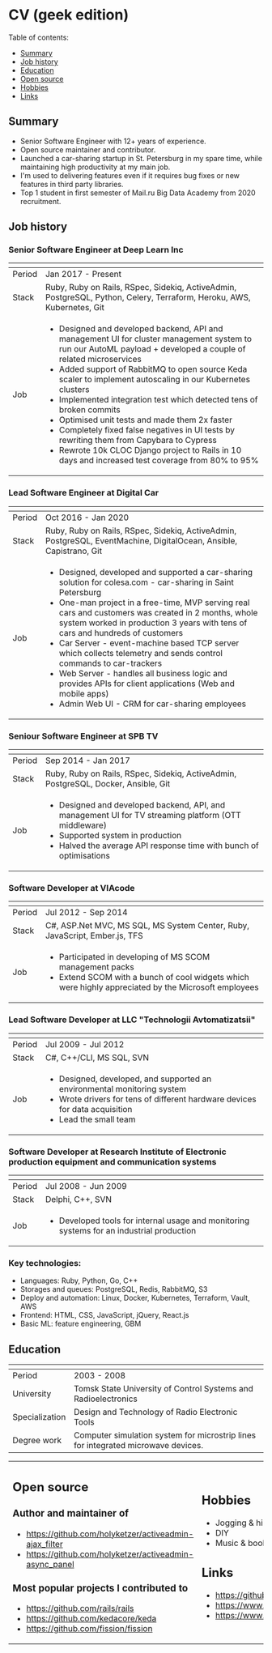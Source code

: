 <div class="hidden">

# CV (geek edition)

Table of contents:

- [Summary](#summary)
- [Job history](#job-history)
- [Education](#education)
- [Open source](#open-source)
- [Hobbies](#hobbies)
- [Links](#links)
</div>

<div class="contacts"></div>

## Summary

* Senior Software Engineer with 12+ years of experience. 
* Open source maintainer and contributor. 
* Launched a car-sharing startup in St. Petersburg in my spare time, while maintaining high productivity at my main job. 
* I'm used to delivering features even if it requires bug fixes or new features in third party libraries. 
* Top 1 student in first semester of Mail.ru Big Data Academy from 2020 recruitment.

## Job history

### Senior Software Engineer at Deep Learn Inc

<span> | <span>
-- | ----------------
Period | Jan 2017 - Present
Stack | Ruby, Ruby on Rails, RSpec, Sidekiq, ActiveAdmin, PostgreSQL, Python, Celery, Terraform, Heroku, AWS, Kubernetes, Git
Job | <ul><li>Designed and developed backend, API and management UI for cluster management system to run our AutoML payload + developed a couple of related microservices</li><li>Added support of RabbitMQ to open source Keda scaler to implement autoscaling in our Kubernetes clusters</li> <li>Implemented integration test which detected tens of broken commits</li> <li>Optimised unit tests and made them 2x faster</li> <li>Completely fixed false negatives in UI tests by rewriting them from Capybara to Cypress</li> <li>Rewrote 10k CLOC Django project to Rails in 10 days and increased test coverage from 80% to 95%</li></ul>

### Lead Software Engineer at Digital Car

<span> | <span>
-- | ----------------
Period | Oct 2016 - Jan 2020
Stack | Ruby, Ruby on Rails, RSpec, Sidekiq, ActiveAdmin, PostgreSQL, EventMachine, DigitalOcean, Ansible, Capistrano, Git
Job | <ul><li>Designed, developed and supported a car-sharing solution for colesa.com - car-sharing in Saint Petersburg</li> <li>One-man project in a free-time, MVP serving real cars and customers was created in 2 months, whole system worked in production 3 years with tens of cars and hundreds of customers</li> <li>Car Server - event-machine based TCP server which collects telemetry and sends control commands to car-trackers</li><li>Web Server - handles all business logic and provides APIs for client applications (Web and mobile apps)</li><li>Admin Web UI - CRM for car-sharing employees</li></ul>

### Seniour Software Engineer at SPB TV

<span> | <span>
-- | ----------------
Period | Sep 2014 - Jan 2017
Stack | Ruby, Ruby on Rails, RSpec, Sidekiq, ActiveAdmin, PostgreSQL, Docker, Ansible, Git
Job | <ul><li>Designed and developed backend, API, and management UI for TV streaming platform (OTT middleware)</li> <li>Supported system in production</li> <li>Halved the average API response time with bunch of optimisations</li></ul>

<div class="new-page"></div>

### Software Developer at VIAcode

<span> | <span>
-- | ----------------
Period | Jul 2012 - Sep 2014
Stack | C#, ASP.Net MVC, MS SQL, MS System Center, Ruby, JavaScript, Ember.js, TFS
Job | <ul><li>Participated in developing of MS SCOM management packs</li> <li>Extend SCOM with a bunch of cool widgets which were highly appreciated by the Microsoft employees</li></ul>

### Lead Software Developer at LLC "Technologii Avtomatizatsii"

<span> | <span>
-- | ----------------
Period | Jul 2009 - Jul 2012
Stack | C#, C++/CLI, MS SQL, SVN
Job | <ul><li>Designed, developed, and supported an environmental monitoring system</li> <li>Wrote drivers for tens of different hardware devices for data acquisition</li> <li>Lead the small team</li></ul>

### Software Developer at Research Institute of Electronic production equipment and communication systems

<span> | <span>
-- | ----------------
Period |  Jul 2008 - Jun 2009
Stack | Delphi, C++, SVN
Job | <ul><li>Developed tools for internal usage and monitoring systems for an industrial production</li><ul>

### Key technologies:

* Languages: Ruby, Python, Go, C++
* Storages and queues: PostgreSQL, Redis, RabbitMQ, S3
* Deploy and automation: Linux, Docker, Kubernetes, Terraform, Vault, AWS
* Frontend: HTML, CSS, JavaScript, jQuery, React.js
* Basic ML: feature engineering, GBM

## Education

<span> | <span>
-- | ----------------
Period |  2003 - 2008
University | Tomsk State University of Control Systems and Radioelectronics
Specialization | Design and Technology of Radio Electronic Tools
Degree work | Computer simulation system for microstrip lines for integrated microwave devices.

<table class="noborder">
<tr>
<td>

## Open source

### Author and maintainer of

- https://github.com/holyketzer/activeadmin-ajax_filter
- https://github.com/holyketzer/activeadmin-async_panel

### Most popular projects I contributed to 

- https://github.com/rails/rails
- https://github.com/kedacore/keda
- https://github.com/fission/fission
</td>
<td>

## Hobbies

- Jogging & hiking
- DIY
- Music & books

## Links

- https://github.com/holyketzer
- https://www.linkedin.com/in/aemelyanov86/
- https://www.kaggle.com/holyketzer
</td>
</tr>
</table>

<!-- This style line is for markserv to serve rendered HTML locally -->
<style>{less: style.css}</style>
